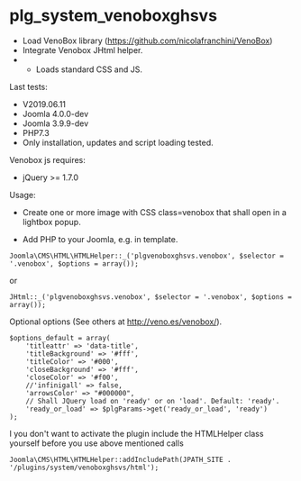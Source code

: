 # plg_system_venoboxghsvs

- Load VenoBox library (https://github.com/nicolafranchini/VenoBox)
- Integrate Venobox JHtml helper.
- - Loads standard CSS and JS.

Last tests:
- V2019.06.11
- Joomla 4.0.0-dev
- Joomla 3.9.9-dev
- PHP7.3
- Only installation, updates and script loading tested.

Venobox js requires:
- jQuery >= 1.7.0

Usage:

- Create one or more image with CSS class=venobox that shall open in a lightbox popup.

- Add PHP to your Joomla, e.g. in template.

```
Joomla\CMS\HTML\HTMLHelper::_('plgvenoboxghsvs.venobox', $selector = '.venobox', $options = array());
```
or
```
JHtml::_('plgvenoboxghsvs.venobox', $selector = '.venobox', $options = array());
```

Optional options (See others at http://veno.es/venobox/).

```
$options_default = array(
	'titleattr' => 'data-title',
	'titleBackground' => '#fff',
	'titleColor' => '#000',
	'closeBackground' => '#fff',
	'closeColor' => '#f00',
	//'infinigall' => false,
	'arrowsColor' => "#000000",
	// Shall JQuery load on 'ready' or on 'load'. Default: 'ready'.
	'ready_or_load' => $plgParams->get('ready_or_load', 'ready')
); 
```

I you don't want to activate the plugin include the HTMLHelper class yourself before you use above mentioned calls

```
Joomla\CMS\HTML\HTMLHelper::addIncludePath(JPATH_SITE . '/plugins/system/venoboxghsvs/html');
```
